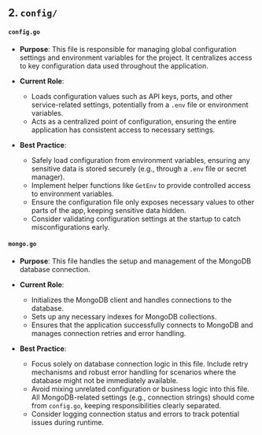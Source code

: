 ## 2. `config/`

#### `config.go`

- **Purpose**:
  This file is responsible for managing global configuration settings and environment variables for the project. It centralizes access to key configuration data used throughout the application.

- **Current Role**:
    - Loads configuration values such as API keys, ports, and other service-related settings, potentially from a `.env` file or environment variables.
    - Acts as a centralized point of configuration, ensuring the entire application has consistent access to necessary settings.

- **Best Practice**:
    - Safely load configuration from environment variables, ensuring any sensitive data is stored securely (e.g., through a `.env` file or secret manager).
    - Implement helper functions like `GetEnv` to provide controlled access to environment variables.
    - Ensure the configuration file only exposes necessary values to other parts of the app, keeping sensitive data hidden.
    - Consider validating configuration settings at the startup to catch misconfigurations early.

#### `mongo.go`

- **Purpose**:
  This file handles the setup and management of the MongoDB database connection.

- **Current Role**:
    - Initializes the MongoDB client and handles connections to the database.
    - Sets up any necessary indexes for MongoDB collections.
    - Ensures that the application successfully connects to MongoDB and manages connection retries and error handling.

- **Best Practice**:
    - Focus solely on database connection logic in this file. Include retry mechanisms and robust error handling for scenarios where the database might not be immediately available.
    - Avoid mixing unrelated configuration or business logic into this file. All MongoDB-related settings (e.g., connection strings) should come from `config.go`, keeping responsibilities clearly separated.
    - Consider logging connection status and errors to track potential issues during runtime.
